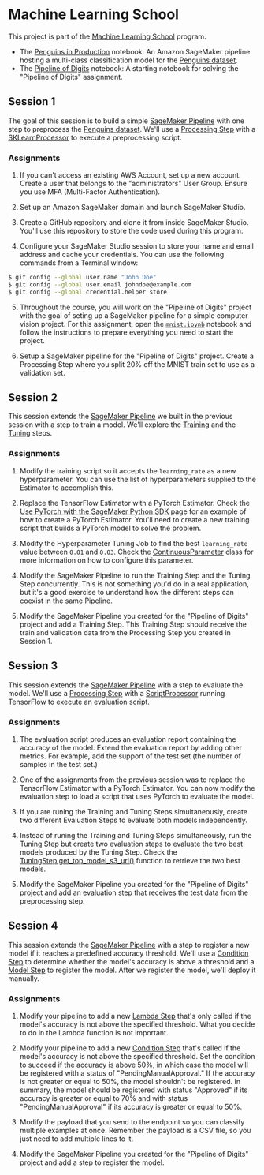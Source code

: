 # Machine Learning School

This project is part of the [Machine Learning School](https://www.ml.school) program.

* The [Penguins in Production](penguins.ipynb) notebook: An Amazon SageMaker pipeline hosting a multi-class classification model for the [Penguins dataset](https://www.kaggle.com/parulpandey/palmer-archipelago-antarctica-penguin-data).
* The [Pipeline of Digits](mnist/mnist.ipynb) notebook: A starting notebook for solving the "Pipeline of Digits" assignment.

## Session 1

The goal of this session is to build a simple [SageMaker Pipeline](https://docs.aws.amazon.com/sagemaker/latest/dg/pipelines-sdk.html) with one step to preprocess the [Penguins dataset](https://www.kaggle.com/parulpandey/palmer-archipelago-antarctica-penguin-data). We'll use a [Processing Step](https://docs.aws.amazon.com/sagemaker/latest/dg/build-and-manage-steps.html#step-type-processing) with a [SKLearnProcessor](https://sagemaker.readthedocs.io/en/stable/frameworks/sklearn/sagemaker.sklearn.html#scikit-learn-processor) to execute a preprocessing script.

### Assignments

1. If you can't access an existing AWS Account, set up a new account. Create a user that belongs to the "administrators" User Group. Ensure you use MFA (Multi-Factor Authentication).

2. Set up an Amazon SageMaker domain and launch SageMaker Studio.

3. Create a GitHub repository and clone it from inside SageMaker Studio. You'll use this repository to store the code used during this program.

4. Configure your SageMaker Studio session to store your name and email address and cache your credentials. You can use the following commands from a Terminal window:

```bash
$ git config --global user.name "John Doe"
$ git config --global user.email johndoe@example.com
$ git config --global credential.helper store
```

5. Throughout the course, you will work on the "Pipeline of Digits" project with the goal of seting up a SageMaker pipeline for a simple computer vision project. For this assignment, open the [`mnist.ipynb`](mnist/mnist.ipynb) notebook and follow the instructions to prepare everything you need to start the project.

6. Setup a SageMaker pipeline for the "Pipeline of Digits" project. Create a Processing Step where you split 20% off the MNIST train set to use as a validation set.


## Session 2

This session extends the [SageMaker Pipeline](https://docs.aws.amazon.com/sagemaker/latest/dg/pipelines-sdk.html) we built in the previous session with a step to train a model. We'll explore the [Training](https://docs.aws.amazon.com/sagemaker/latest/dg/build-and-manage-steps.html#step-type-training) and the [Tuning](https://docs.aws.amazon.com/sagemaker/latest/dg/build-and-manage-steps.html#step-type-tuning) steps.

### Assignments

1. Modify the training script so it accepts the `learning_rate` as a new hyperparameter. You can use the list of hyperparameters supplied to the Estimator to accomplish this.

2. Replace the TensorFlow Estimator with a PyTorch Estimator. Check the [Use PyTorch with the SageMaker Python SDK](https://sagemaker.readthedocs.io/en/stable/frameworks/pytorch/using_pytorch.html#create-an-estimator) page for an example of how to create a PyTorch Estimator. You'll need to create a new training script that builds a PyTorch model to solve the problem.

3. Modify the Hyperparameter Tuning Job to find the best `learning_rate` value between `0.01` and `0.03`. Check the [ContinuousParameter](https://sagemaker.readthedocs.io/en/stable/api/training/parameter.html#sagemaker.parameter.ContinuousParameter) class for more information on how to configure this parameter.

4. Modify the SageMaker Pipeline to run the Training Step and the Tuning Step concurrently. This is not something you'd do in a real application, but it's a good exercise to understand how the different steps can coexist in the same Pipeline.

5. Modify the SageMaker Pipeline you created for the "Pipeline of Digits" project and add a Training Step. This Training Step should receive the train and validation data from the Processing Step you created in Session 1.


## Session 3

This session extends the [SageMaker Pipeline](https://docs.aws.amazon.com/sagemaker/latest/dg/pipelines-sdk.html) with a step to evaluate the model. We'll use a [Processing Step](https://docs.aws.amazon.com/sagemaker/latest/dg/build-and-manage-steps.html#step-type-processing) with a [ScriptProcessor](https://sagemaker.readthedocs.io/en/stable/api/training/processing.html#sagemaker.processing.ScriptProcessor) running TensorFlow to execute an evaluation script. 

### Assignments

1. The evaluation script produces an evaluation report containing the accuracy of the model. Extend the evaluation report by adding other metrics. For example, add the support of the test set (the number of samples in the test set.)

2. One of the assignments from the previous session was to replace the TensorFlow Estimator with a PyTorch Estimator. You can now modify the evaluation step to load a script that uses PyTorch to evaluate the model.

3. If you are runing the Training and Tuning Steps simultaneously, create two different Evaluation Steps to evaluate both models independently.

4. Instead of runing the Training and Tuning Steps simultaneously, run the Tuning Step but create two evaluation steps to evaluate the two best models produced by the Tuning Step. Check the [TuningStep.get_top_model_s3_uri()](https://sagemaker.readthedocs.io/en/stable/workflows/pipelines/sagemaker.workflow.pipelines.html#sagemaker.workflow.steps.TuningStep.get_top_model_s3_uri) function to retrieve the two best models.

5. Modify the SageMaker Pipeline you created for the "Pipeline of Digits" project and add an evaluation step that receives the test data from the preprocessing step.


## Session 4

This session extends the [SageMaker Pipeline](https://docs.aws.amazon.com/sagemaker/latest/dg/pipelines-sdk.html) with a step to register a new model if it reaches a predefined accuracy threshold. We'll use a [Condition Step](https://docs.aws.amazon.com/sagemaker/latest/dg/build-and-manage-steps.html#step-type-condition) to determine whether the model's accuracy is above a threshold and a [Model Step](https://docs.aws.amazon.com/sagemaker/latest/dg/build-and-manage-steps.html#step-type-model) to register the model. After we register the model, we'll deploy it manually.

### Assignments

1. Modify your pipeline to add a new [Lambda Step](https://docs.aws.amazon.com/sagemaker/latest/dg/build-and-manage-steps.html#step-type-lambda) that's only called if the model's accuracy is not above the specified threshold. What you decide to do in the Lambda function is not important.

2. Modify your pipeline to add a new [Condition Step](https://docs.aws.amazon.com/sagemaker/latest/dg/build-and-manage-steps.html#step-type-condition) that's called if the model's accuracy is not above the specified threshold. Set the condition to succeed if the accuracy is above 50%, in which case the model will be registered with a status of "PendingManualApproval." If the accuracy is not greater or equal to 50%, the model shouldn't be registered. In summary, the model should be registered with status "Approved" if its accuracy is greater or equal to 70% and with status "PendingManualApproval" if its accuracy is greater or equal to 50%.

3. Modify the payload that you send to the endpoint so you can classify multiple examples at once. Remember the payload is a CSV file, so you just need to add multiple lines to it.

4. Modify the SageMaker Pipeline you created for the "Pipeline of Digits" project and add a step to register the model.